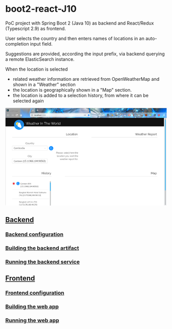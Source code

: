 # boot2-react-J10

PoC project with Spring Boot 2 (Java 10) as backend and React/Redux (Typescript 2.9) as frontend.

User selects the country and then enters names of locations in an auto-completion input field.

Suggestions are provided, according the input prefix, via backend querying a remote ElasticSearch instance.

When the location is selected

- related weather information are retrieved from OpenWeatherMap and shown in a "Weather" section
- the location is geographically shown in a "Map" section.
- the location is added to a selection history, from where it can be selected again

![selection-history](doc-assets/02-selection-history-640x387.png)

## [Backend](backend/README.md#backend)

### [Backend configuration](backend/README.md#backend-configuration)

### [Building the backend artifact](backend/README.md#building-the-backend-artifact)

### [Running the backend service](backend/README.md#running-the-backend-service)

## [Frontend](frontend/README.md#frontend)

### [Frontend configuration](frontend/README.md#frontend-configuration)

### [Building the web app](frontend/README.md#building-the-web-app)

### [Running the web app](frontend/README.md#running-the-web-app)
